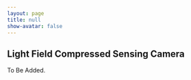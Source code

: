 ```yaml
---
layout: page
title: null
show-avatar: false
---
```


## Light Field Compressed Sensing Camera

To Be Added.
